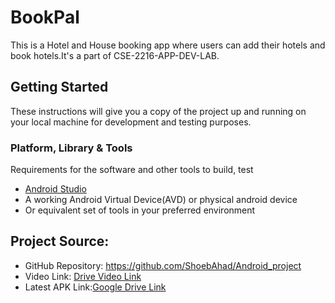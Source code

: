 # BookPal
This is a Hotel and House booking app where users can add their hotels and book hotels.It's a part of CSE-2216-APP-DEV-LAB.

## Getting Started
These instructions will give you a copy of the project up and running on
your local machine for development and testing purposes.

### Platform, Library & Tools

Requirements for the software and other tools to build, test 
- [Android Studio](https://developer.android.com/studio)
- A working Android Virtual Device(AVD) or physical android device 
- Or equivalent set of tools in your preferred environment
  


## Project Source:
 - GitHub Repository: https://github.com/ShoebAhad/Android_project  
 - Video Link: [Drive Video Link](https://drive.google.com/file/d/1EoW-RXHJrIiPpe0RMpqDrxylfvZCUCiS/view)    
 - Latest APK Link:[Google Drive Link](https://drive.google.com/file/d/1gR37qhykQYVA9ibCwNZHMCjlGmr3tivP/view?usp=share_link)
